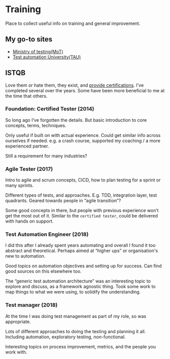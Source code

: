 # Training
Place to collect useful info on training and general improvement.

## My go-to sites
- [Ministry of testing(MoT)][1]
- [Test automation University(TAU)][2]


## ISTQB

Love them or hate them, they exist, and [provide certifications][3]. I've completed several over the years. Some have been more beneficial to me at the time that others. 

### Foundation: Certified Tester (2014)

So long ago I’ve forgotten the details. But basic introduction to core concepts, terms, techniques.

Only useful if built on with actual experience. Could get similar info across ourselves if needed. e.g. a crash course, supported my coaching / a more experienced partner.

Still a requirement for many industries?

### Agile Tester (2017)

Intro to agile and scrum concepts, CICD, how to plan testing for a sprint or many sprints. 

Different types of tests, and approaches. E.g. TDD, integration layer, test quadrants. Geared towards people in “agile transition”? 

Some good concepts in there, but people with previous experience won’t get the most out of it. Similar to the `certified tester`, could be delivered with hands on support.


### Test Automation Engineer (2018)

I did this after I already spent years automating and overall I found it too abstract and theoretical. Perhaps aimed at “higher ups” or organisation's new to automation. 

Good topics on automation objectives and setting up for success. Can find good sources on this elsewhere too. 

The “generic test automation architecture” was an interesting topic to explore and discuss, as a framework agnostic thing. Took some work to map things to what we were using, to solidify the understanding. 


### Test manager (2018)
At the time I was doing test management as part of my role, so was appropriate. 

Lots of different approaches to doing the testing and planning it all. Including automation, exploratory testing, non-functional. 

Interesting topics on process improvement, metrics, and the people you work with.


[1]: https://www.ministryoftesting.com/
[2]: https://testautomationu.applitools.com/
[3]: https://www.istqb.org/certifications/certification-list